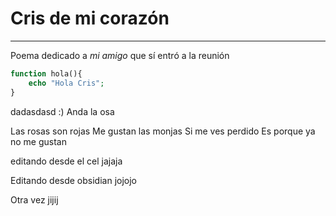 # Cris de mi corazón
---
Poema dedicado a *mi amigo* que sí entró a la reunión

```php
function hola(){
	echo "Hola Cris";
}
```
dadasdasd
:)
Anda la osa

Las rosas son rojas
Me gustan las monjas
Si me ves perdido
Es porque ya no me gustan

editando desde el cel jajaja

Editando desde obsidian jojojo

Otra vez jijij

